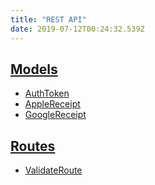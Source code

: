 ```yaml
---
title: "REST API"
date: 2019-07-12T00:24:32.539Z
---
```


## [Models](models/)
- [AuthToken](models/authtoken)
- [AppleReceipt](models/applereceipt)
- [GoogleReceipt](models/googlereceipt)

## [Routes](routes/)
- [ValidateRoute](routes/validateroute)
